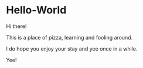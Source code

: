 # Hello-World
Hi there!

This is a place of pizza, learning and fooling around.

I do hope you enjoy your stay and yee once in a while.

Yee!
